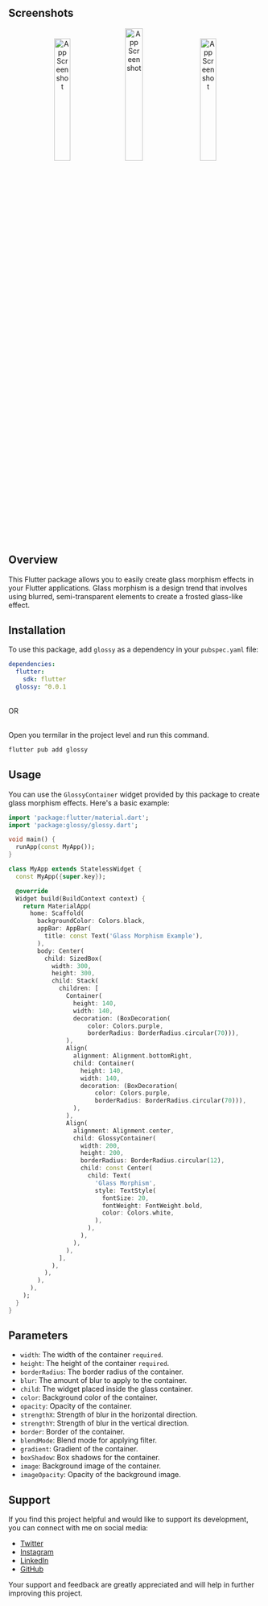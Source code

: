 ## Screenshots
<p align="center">
<img src="https://firebasestorage.googleapis.com/v0/b/gamaru-mobile-app.appspot.com/o/Screenshot_20240210-130534_Gamaru~2.png?alt=media&token=59cf2608-4e4e-47c2-99b2-8efd76c44fe7" alt="App Screenshot" style="width: 25%; margin-right: 10px;">
  <img src="https://firebasestorage.googleapis.com/v0/b/gamaru-mobile-app.appspot.com/o/Screenshot%20from%202024-02-10%2015-36-04.png?alt=media&token=6269e946-6913-40ac-a4c3-0bf72b5c3f2e" alt="App Screenshot" style="width: 26%; margin-right: 10px;">
<img src="https://firebasestorage.googleapis.com/v0/b/gamaru-mobile-app.appspot.com/o/Screenshot_20240210-130540_Gamaru~2.png?alt=media&token=89cc7b23-e009-4d04-a7ad-91c78f44a86f" alt="App Screenshot" style="width: 25%; margin-left: 5px;">
  
</p>

## Overview

This Flutter package allows you to easily create glass morphism effects in your Flutter applications. Glass morphism is a design trend that involves using blurred, semi-transparent elements to create a frosted glass-like effect.

## Installation

To use this package, add `glossy` as a dependency in your `pubspec.yaml` file:

```yaml
dependencies:
  flutter:
    sdk: flutter
  glossy: ^0.0.1
```
<br>
OR
<br>
<br>
<p>
Open you termilar in the project level and run this command.
  
</p>



```bash
flutter pub add glossy
```
## Usage

You can use the `GlossyContainer` widget provided by this package to create glass morphism effects. Here's a basic example:

```dart
import 'package:flutter/material.dart';
import 'package:glossy/glossy.dart';

void main() {
  runApp(const MyApp());
}

class MyApp extends StatelessWidget {
  const MyApp({super.key});

  @override
  Widget build(BuildContext context) {
    return MaterialApp(
      home: Scaffold(
        backgroundColor: Colors.black,
        appBar: AppBar(
          title: const Text('Glass Morphism Example'),
        ),
        body: Center(
          child: SizedBox(
            width: 300,
            height: 300,
            child: Stack(
              children: [
                Container(
                  height: 140,
                  width: 140,
                  decoration: (BoxDecoration(
                      color: Colors.purple,
                      borderRadius: BorderRadius.circular(70))),
                ),
                Align(
                  alignment: Alignment.bottomRight,
                  child: Container(
                    height: 140,
                    width: 140,
                    decoration: (BoxDecoration(
                        color: Colors.purple,
                        borderRadius: BorderRadius.circular(70))),
                  ),
                ),
                Align(
                  alignment: Alignment.center,
                  child: GlossyContainer(
                    width: 200,
                    height: 200,
                    borderRadius: BorderRadius.circular(12),
                    child: const Center(
                      child: Text(
                        'Glass Morphism',
                        style: TextStyle(
                          fontSize: 20,
                          fontWeight: FontWeight.bold,
                          color: Colors.white,
                        ),
                      ),
                    ),
                  ),
                ),
              ],
            ),
          ),
        ),
      ),
    );
  }
}
```
## Parameters

- `width`: The width of the container `required`.
- `height`: The height of the container `required`.
- `borderRadius`: The border radius of the container.
- `blur`: The amount of blur to apply to the container.
- `child`: The widget placed inside the glass container.
- `color`: Background color of the container.
- `opacity`: Opacity of the container.
- `strengthX`: Strength of blur in the horizontal direction.
- `strengthY`: Strength of blur in the vertical direction.
- `border`: Border of the container.
- `blendMode`: Blend mode for applying filter.
- `gradient`: Gradient of the container.
- `boxShadow`: Box shadows for the container.
- `image`: Background image of the container.
- `imageOpacity`: Opacity of the background image.

## Support

If you find this project helpful and would like to support its development, you can connect with me on social media:

- [Twitter](https://twitter.com/byteberg)
- [Instagram](https://www.instagram.com/byteberg?igsh=MThrNWNoY2t0ZjNocQ==)
- [LinkedIn](https://www.linkedin.com/in/joy-sarkar-667b47218/)
- [GitHub](https://github.com/joysarkar18)

Your support and feedback are greatly appreciated and will help in further improving this project.



